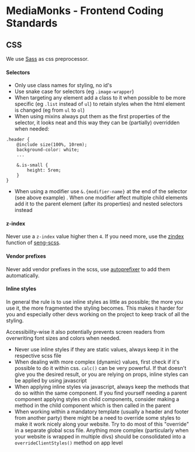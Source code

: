 # MediaMonks - Frontend Coding Standards

## CSS

We use [Sass](https://sass-lang.com/) as css preprocessor.

#### Selectors
- Only use class names for styling, no id's
- Use snake case for selectors (eg `.image-wrapper`)
- When targeting any element add a class to it when possible to be more specific (eg `.list` instead of `ul`) to retain styles when the html element is changed (eg from `ul` to `ol`)
- When using mixins always put them as the first properties of the selector, it looks neat and this way they can be (partially) overridden when needed:
```
.header {
    @include size(100%, 10rem);
    background-color: white;
    ...
    
    &.is-small {
        height: 5rem;
    }
}
```
- When using a modifier use `&.{modifier-name}` at the end of the selector (see above example) . When one modifier affect multiple child elements add it to the parent element (after its properties) and nested selectors instead


#### z-index
Never use a `z-index` value higher then `4`. If you need more, use the [zindex](https://github.com/mediamonks/seng-scss/blob/master/utils/function/_zindex.scss) function of [seng-scss](https://www.npmjs.com/package/seng-scss).

#### Vendor prefixes
Never add vendor prefixes in the scss, use [autoprefixer](https://github.com/postcss/autoprefixer) to add them automatically.

#### Inline styles
In general the rule is to use inline styles as little as possible; the more you use it, the more fragmented the styling becomes. This makes it harder for you and especially other devs working on the project to keep track of all the styling. 

Accessibility-wise it also potentially prevents screen readers from overwriting font sizes and colors when needed.

- Never use inline styles if they are static values, always keep it in the respective scss file
- When dealing with more complex (dynamic) values, first check if it's possible to do it within css. `calc()` can be very powerful. If that doesn't give you the desired result, or you are relying on props, inline styles can be applied by using javascript
- When applying inline styles via javascript, always keep the methods that do so within the same component. If you find yourself needing a parent component applying styles on child components, consider making a method in the child component which is then called in the parent
- When working within a mandatory template (usually a header and footer from another party) there might be a need to override some styles to make it work nicely along your website. Try to do most of this "override" in a separate global scss file. Anything more complex (particularly when your website is wrapped in multiple divs) should be consolidated into a `overrideClientStyles()` method on app level  